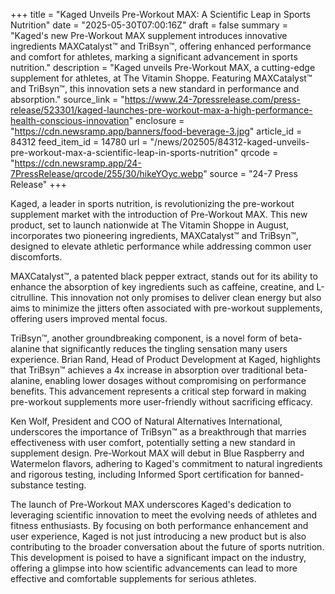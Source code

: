 +++
title = "Kaged Unveils Pre-Workout MAX: A Scientific Leap in Sports Nutrition"
date = "2025-05-30T07:00:16Z"
draft = false
summary = "Kaged's new Pre-Workout MAX supplement introduces innovative ingredients MAXCatalyst™ and TriBsyn™, offering enhanced performance and comfort for athletes, marking a significant advancement in sports nutrition."
description = "Kaged unveils Pre-Workout MAX, a cutting-edge supplement for athletes, at The Vitamin Shoppe. Featuring MAXCatalyst™ and TriBsyn™, this innovation sets a new standard in performance and absorption."
source_link = "https://www.24-7pressrelease.com/press-release/523301/kaged-launches-pre-workout-max-a-high-performance-health-conscious-innovation"
enclosure = "https://cdn.newsramp.app/banners/food-beverage-3.jpg"
article_id = 84312
feed_item_id = 14780
url = "/news/202505/84312-kaged-unveils-pre-workout-max-a-scientific-leap-in-sports-nutrition"
qrcode = "https://cdn.newsramp.app/24-7PressRelease/qrcode/255/30/hikeYOyc.webp"
source = "24-7 Press Release"
+++

<p>Kaged, a leader in sports nutrition, is revolutionizing the pre-workout supplement market with the introduction of Pre-Workout MAX. This new product, set to launch nationwide at The Vitamin Shoppe in August, incorporates two pioneering ingredients, MAXCatalyst™ and TriBsyn™, designed to elevate athletic performance while addressing common user discomforts.</p><p>MAXCatalyst™, a patented black pepper extract, stands out for its ability to enhance the absorption of key ingredients such as caffeine, creatine, and L-citrulline. This innovation not only promises to deliver clean energy but also aims to minimize the jitters often associated with pre-workout supplements, offering users improved mental focus.</p><p>TriBsyn™, another groundbreaking component, is a novel form of beta-alanine that significantly reduces the tingling sensation many users experience. Brian Rand, Head of Product Development at Kaged, highlights that TriBsyn™ achieves a 4x increase in absorption over traditional beta-alanine, enabling lower dosages without compromising on performance benefits. This advancement represents a critical step forward in making pre-workout supplements more user-friendly without sacrificing efficacy.</p><p>Ken Wolf, President and COO of Natural Alternatives International, underscores the importance of TriBsyn™ as a breakthrough that marries effectiveness with user comfort, potentially setting a new standard in supplement design. Pre-Workout MAX will debut in Blue Raspberry and Watermelon flavors, adhering to Kaged's commitment to natural ingredients and rigorous testing, including Informed Sport certification for banned-substance testing.</p><p>The launch of Pre-Workout MAX underscores Kaged's dedication to leveraging scientific innovation to meet the evolving needs of athletes and fitness enthusiasts. By focusing on both performance enhancement and user experience, Kaged is not just introducing a new product but is also contributing to the broader conversation about the future of sports nutrition. This development is poised to have a significant impact on the industry, offering a glimpse into how scientific advancements can lead to more effective and comfortable supplements for serious athletes.</p>
